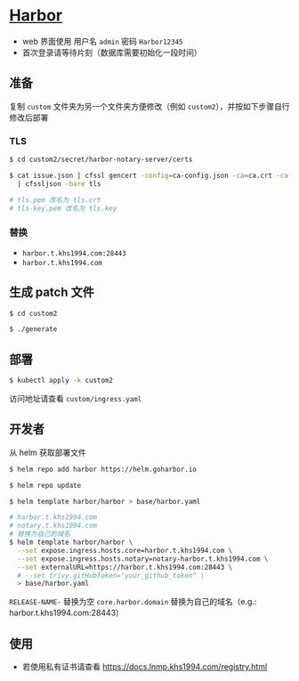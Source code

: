 # [Harbor](https://github.com/goharbor/harbor)

* web 界面使用 用户名 `admin` 密码 `Harbor12345`
* 首次登录请等待片刻（数据库需要初始化一段时间）

## 准备

复制 `custom` 文件夹为另一个文件夹方便修改（例如 `custom2`），并按如下步骤自行修改后部署

### TLS

```bash
$ cd custom2/secret/harbor-notary-server/certs

$ cat issue.json | cfssl gencert -config=ca-config.json -ca=ca.crt -ca-key=ca-key.pem -profile=harbor - \
  | cfssljson -bare tls

# tls.pem 改名为 tls.crt
# tls-key.pem 改名为 tls.key
```

### 替换

* `harbor.t.khs1994.com:28443`
* `harbor.t.khs1994.com`

## 生成 patch 文件

```bash
$ cd custom2

$ ./generate
```

## 部署

```bash
$ kubectl apply -k custom2
```

访问地址请查看 `custom/ingress.yaml`

## 开发者

从 helm 获取部署文件

```bash
$ helm repo add harbor https://helm.goharbor.io

$ helm repo update

$ helm template harbor/harbor > base/harbor.yaml

# harbor.t.khs1994.com
# notary.t.khs1994.com
# 替换为自己的域名
$ helm template harbor/harbor \
  --set expose.ingress.hosts.core=harbor.t.khs1994.com \
  --set expose.ingress.hosts.notary=notary-harbor.t.khs1994.com \
  --set externalURL=https://harbor.t.khs1994.com:28443 \
  # --set trivy.gitHubToken="your_github_token" \
  > base/harbor.yaml
```

`RELEASE-NAME-` 替换为空
`core.harbor.domain` 替换为自己的域名（e.g.: harbor.t.khs1994.com:28443）

## 使用

* 若使用私有证书请查看 https://docs.lnmp.khs1994.com/registry.html
